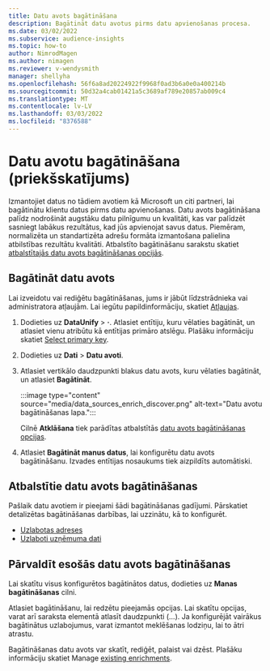 ```yaml
---
title: Datu avots bagātināšana
description: Bagātināt datu avotus pirms datu apvienošanas procesa.
ms.date: 03/02/2022
ms.subservice: audience-insights
ms.topic: how-to
author: NimrodMagen
ms.author: nimagen
ms.reviewer: v-wendysmith
manager: shellyha
ms.openlocfilehash: 56f6a8ad20224922f9968f0ad3b6a0e0a400214b
ms.sourcegitcommit: 50d32a4cab01421a5c3689af789e20857ab009c4
ms.translationtype: MT
ms.contentlocale: lv-LV
ms.lasthandoff: 03/03/2022
ms.locfileid: "8376588"
---
```

# <a name="enrichment-for-data-sources-preview"></a>Datu avotu bagātināšana (priekšskatījums)

Izmantojiet datus no tādiem avotiem kā Microsoft un citi partneri, lai bagātinātu klientu datus pirms datu apvienošanas. Datu avots bagātināšana palīdz nodrošināt augstāku datu pilnīgumu un kvalitāti, kas var palīdzēt sasniegt labākus rezultātus, kad jūs apvienojat savus datus. Piemēram, normalizēta un standartizēta adrešu formāta izmantošana palielina atbilstības rezultātu kvalitāti. Atbalstīto bagātināšanu sarakstu skatiet [atbalstītajās datu avots bagātināšanas opcijās](#supported-data-source-enrichments).

## <a name="enrich-a-data-source"></a>Bagātināt datu avots

Lai izveidotu vai rediģētu bagātināšanas, jums ir jābūt līdzstrādnieka vai administratora atļaujām. Lai iegūtu papildinformāciju, skatiet [Atļaujas](permissions.md).  

1. Dodieties uz **DataUnify** > **·**. Atlasiet entītiju, kuru vēlaties bagātināt, un atlasiet vienu atribūtu kā entītijas primāro atslēgu. Plašāku informāciju skatiet [Select primary key](map-entities.md#select-primary-key-and-semantic-type-for-attributes).

1. Dodieties uz **Dati** > **Datu avoti**.
 
1. Atlasiet vertikālo daudzpunkti blakus datu avots, kuru vēlaties bagātināt, un atlasiet **Bagātināt**.

   :::image type="content" source="media/data_sources_enrich_discover.png" alt-text="Datu avotu bagātināšanas lapa.":::

   Cilnē **Atklāšana** tiek parādītas atbalstītās [datu avots bagātināšanas opcijas](#supported-data-source-enrichments).

1. Atlasiet **Bagātināt manus datus**, lai konfigurētu datu avots bagātināšanu. Izvades entītijas nosaukums tiek aizpildīts automātiski.

## <a name="supported-data-source-enrichments"></a>Atbalstītie datu avots bagātināšanas

Pašlaik datu avotiem ir pieejami šādi bagātināšanas gadījumi. Pārskatiet detalizētas bagātināšanas darbības, lai uzzinātu, kā to konfigurēt.

- [Uzlabotas adreses](enrichment-enhanced-addresses.md)
- [Uzlaboti uzņēmuma dati](enrichment-enhanced-company-data.md)

## <a name="manage-existing-data-source-enrichments"></a>Pārvaldīt esošās datu avots bagātināšanas

Lai skatītu visus konfigurētos bagātinātos datus, dodieties uz **Manas bagātināšanas** cilni.

Atlasiet bagātināšanu, lai redzētu pieejamās opcijas. Lai skatītu opcijas, varat arī saraksta elementā atlasīt daudzpunkti (...). Ja konfigurējāt vairākus bagātinātus uzlabojumus, varat izmantot meklēšanas lodziņu, lai to ātri atrastu.

Bagātināšanas datu avots var skatīt, rediģēt, palaist vai dzēst. Plašāku informāciju skatiet Manage [existing enrichments](enrichment-hub.md).

